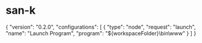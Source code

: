 # san-k
{   "version": "0.2.0",   "configurations": [     {       "type": "node",       "request": "launch",       "name": "Launch Program",       "program": "${workspaceFolder}\\bin\\www"     }   ] }
